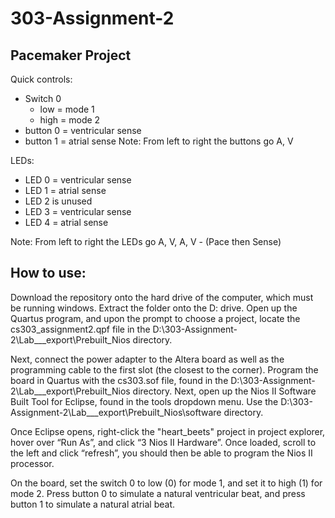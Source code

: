 # 303-Assignment-2
## Pacemaker Project

Quick controls:
 - Switch 0 
    - low = mode 1
    - high = mode 2
 - button 0 = ventricular sense 
 - button 1 = atrial sense
 Note: From left to right the buttons go A, V
 
 LEDs:
  - LED 0 = ventricular sense
  - LED 1 = atrial sense
  - LED 2 is unused
  - LED 3 = ventricular sense
  - LED 4 = atrial sense
  
  Note: From left to right the LEDs go A, V, A, V - (Pace then Sense)

## How to use:

Download the repository onto the hard drive of the computer, which must be running windows. Extract the folder onto the D: drive.
Open up the Quartus program, and upon the prompt to choose a project, locate the cs303_assignment2.qpf file in the D:\303-Assignment-2\Lab___export\Prebuilt_Nios directory.

Next, connect the power adapter to the Altera board as well as the programming cable to the first slot (the closest to the corner). Program the board in Quartus with the cs303.sof file, found in the D:\303-Assignment-2\Lab___export\Prebuilt_Nios directory.
Next, open up the Nios II Software Built Tool for Eclipse, found in the tools dropdown menu. Use the D:\303-Assignment-2\Lab___export\Prebuilt_Nios\software directory.

Once Eclipse opens, right-click the "heart_beets" project in project explorer, hover over “Run As”, and click “3 Nios II Hardware”. Once loaded, scroll to the left and click “refresh”, you should then be able to program the Nios II processor. 

On the board, set the switch 0 to low (0) for mode 1, and set it to high (1) for mode 2.
Press button 0 to simulate a natural ventricular beat, and press button 1 to simulate a natural atrial beat.
